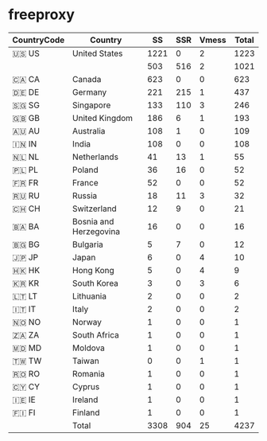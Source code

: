 # freeproxy

|CountryCode|Country|SS|SSR|Vmess|Total|
|  ----  | ----  |  ----  | ----  |  ----  | ----  |
|🇺🇸 US|United States|1221|0|2|1223|
| ||503|516|2|1021|
|🇨🇦 CA|Canada|623|0|0|623|
|🇩🇪 DE|Germany|221|215|1|437|
|🇸🇬 SG|Singapore|133|110|3|246|
|🇬🇧 GB|United Kingdom|186|6|1|193|
|🇦🇺 AU|Australia|108|1|0|109|
|🇮🇳 IN|India|108|0|0|108|
|🇳🇱 NL|Netherlands|41|13|1|55|
|🇵🇱 PL|Poland|36|16|0|52|
|🇫🇷 FR|France|52|0|0|52|
|🇷🇺 RU|Russia|18|11|3|32|
|🇨🇭 CH|Switzerland|12|9|0|21|
|🇧🇦 BA|Bosnia and Herzegovina|16|0|0|16|
|🇧🇬 BG|Bulgaria|5|7|0|12|
|🇯🇵 JP|Japan|6|0|4|10|
|🇭🇰 HK|Hong Kong|5|0|4|9|
|🇰🇷 KR|South Korea|3|0|3|6|
|🇱🇹 LT|Lithuania|2|0|0|2|
|🇮🇹 IT|Italy|2|0|0|2|
|🇳🇴 NO|Norway|1|0|0|1|
|🇿🇦 ZA|South Africa|1|0|0|1|
|🇲🇩 MD|Moldova|1|0|0|1|
|🇹🇼 TW|Taiwan|0|0|1|1|
|🇷🇴 RO|Romania|1|0|0|1|
|🇨🇾 CY|Cyprus|1|0|0|1|
|🇮🇪 IE|Ireland|1|0|0|1|
|🇫🇮 FI|Finland|1|0|0|1|
||Total|3308|904|25|4237|
